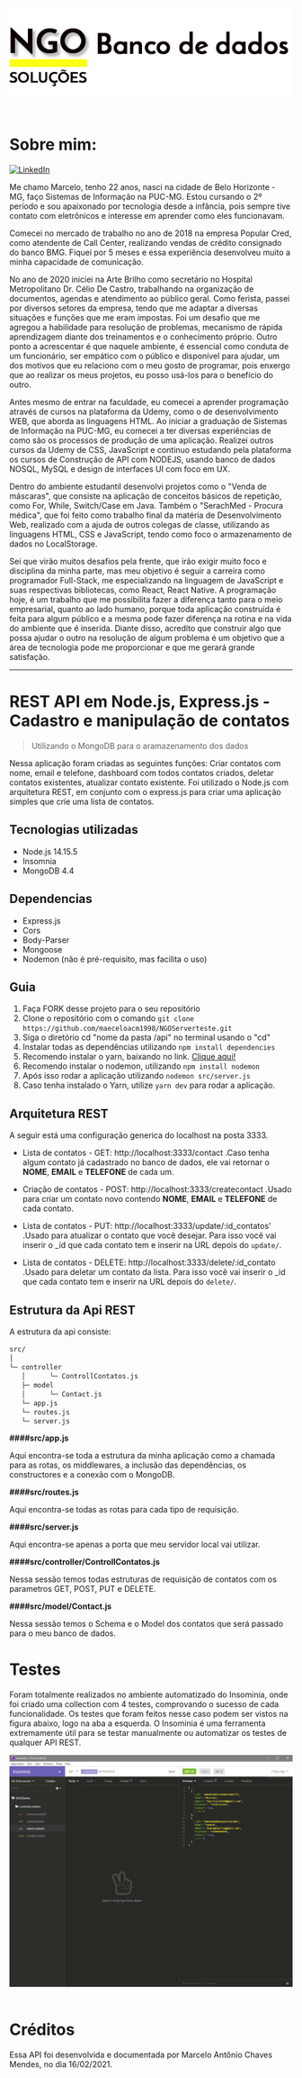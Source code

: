 <!-- TÌTULO -->
![](frontand/imagens/logo.png)
<img scr="frontand/imagens/logo.png">  <!-- Imagem -->


<h1>Sobre mim:</h1>

[![LinkedIn][linkedin-shield]][linkedin-url]

<p>Me chamo Marcelo, tenho 22 anos, nasci na cidade de Belo Horizonte - MG, faço Sistemas de Informação na PUC-MG. Estou cursando o 2º período e sou apaixonado por tecnologia desde a infância, pois sempre tive contato com eletrônicos e interesse em aprender como eles funcionavam.</p>

<p>Comecei no mercado de trabalho no ano de 2018 na empresa Popular Cred, como atendente de Call Center, realizando vendas de crédito consignado do banco BMG. Fiquei por 5 meses e essa experiência desenvolveu muito a minha capacidade de comunicação. </p>

<p>No ano de 2020 iniciei na Arte Brilho como secretário no Hospital Metropolitano Dr. Célio De Castro, trabalhando na organização de documentos, agendas e atendimento ao público geral. Como ferista, passei por diversos setores da empresa, tendo que me adaptar a diversas situações e funções que me eram impostas. Foi um desafio que me agregou a habilidade para resolução de problemas, mecanismo de rápida aprendizagem diante dos treinamentos e o conhecimento próprio. Outro ponto a acrescentar é que naquele ambiente, é essencial como conduta de um funcionário, ser empático com o público e disponível para ajudar, um dos motivos que eu relaciono com o meu gosto de programar, pois enxergo que ao realizar os meus projetos, eu posso usá-los para o benefício do outro. 
 </p>
<p>Antes mesmo de entrar na faculdade, eu comecei a aprender programação através de cursos na plataforma da Udemy, como o de desenvolvimento WEB, que aborda as linguagens HTML. Ao iniciar a graduação de Sistemas de Informação na PUC-MG, eu comecei a ter diversas experiências de como são os processos de produção de uma aplicação. Realizei outros cursos da Udemy de CSS, JavaScript e continuo estudando pela plataforma os cursos de Construção de API com NODEJS, usando banco de dados NOSQL, MySQL e design de interfaces UI com foco em UX. 
</p>
<p>Dentro do ambiente estudantil desenvolvi projetos como o "Venda de máscaras", que consiste na aplicação de conceitos básicos de repetição, como For, While, Switch/Case em Java. Também o "SerachMed - Procura médica",  que foi  feito como trabalho final da matéria de Desenvolvimento Web, realizado com a ajuda de outros colegas de classe, utilizando as linguagens HTML, CSS e JavaScript, tendo como foco o armazenamento de dados no LocalStorage. </p>
<p>Sei que virão muitos desafios pela frente, que irão exigir muito foco e disciplina da minha parte, mas meu objetivo é seguir a carreira como programador Full-Stack, me especializando na linguagem de JavaScript e suas respectivas bibliotecas, como React, React Native. A programação hoje, é um trabalho que me possibilita fazer a diferença tanto para o meio empresarial, quanto ao lado humano, porque toda aplicação construída é feita para algum público e a mesma pode fazer diferença na rotina e na vida do ambiente que é inserida. Diante disso, acredito que construir algo que possa ajudar o outro na resolução de algum problema é um objetivo que a área de tecnologia pode me proporcionar e que me gerará grande satisfação.</p>


<!-- Experiência profissional -->


<hr> <!-- Linha -->

<!-- Título -->
# REST API em Node.js, Express.js - Cadastro e manipulação de contatos
> Utilizando o MongoDB para o aramazenamento dos dados

<!-- Descrição -->
Nessa aplicação foram criadas as seguintes funções: Criar contatos com nome, email e telefone, dashboard com todos contatos 
criados, deletar contatos existentes, atualizar contato existente. Foi utilizado o Node.js com arquitetura REST, em conjunto 
com o express.js para criar uma aplicação simples que crie uma lista de contatos. 

<!-- Tecnologias utilizadas -->
## Tecnologias utilizadas

- Node.js 14.15.5
- Insomnia
- MongoDB 4.4


<!-- Dependências -->
## Dependencias

- Express.js
- Cors
- Body-Parser
- Mongoose
- Nodemon (não é pré-requisito, mas facilita o uso) 

## Guia

1. Faça FORK desse projeto para o seu repositório 
2. Clone o repositório com o comando `git clone https://github.com/maeceloacm1998/NGOServerteste.git`
3. Siga o diretório cd "nome da pasta /api" no terminal usando o "cd"
4. Instalar todas as dependências utilizando `npm install dependencies`
5. Recomendo instalar o yarn, baixando no link. <a href="https://classic.yarnpkg.com/en/docs/install/#windows-stable"> Clique aqui! <a/>
5. Recomendo instalar o nodemon, utilizando `npm install nodemon`
6. Após isso rodar a aplicação utilizando `nodemon src/server.js`
7. Caso tenha instalado o Yarn, utilize `yarn dev` para rodar a aplicação.
  
## Arquitetura REST
A seguir está uma configuração generica do localhost na posta 3333.

- Lista de contatos - GET: http://localhost:3333/contact
  .Caso tenha algum contato já cadastrado no banco de dados, ele vai retornar o **NOME**, **EMAIL** e **TELEFONE** de cada um.
  
- Criação de contatos - POST: http://localhost:3333/createcontact
  .Usado para criar um contato novo contendo **NOME**, **EMAIL** e **TELEFONE** de cada contato.
  
- Lista de contatos - PUT: http://localhost:3333/update/:id_contatos'
  .Usado para atualizar o contato que você desejar. Para isso você vai inserir o _id que cada contato tem e inserir na URL depois do `update/`.  
  
- Lista de contatos - DELETE: http://localhost:3333/delete/:id_contato
  .Usado para deletar um contato da lista. Para isso você vai inserir o _id que cada contato tem e inserir na URL depois do `delete/`.
  
## Estrutura da Api REST
A estrutura da api consiste:

```
src/
│
└─ controller
   │      └─ ControllContatos.js    
   ├─ model
   │      └─ Contact.js   
   └─ app.js
   └─ routes.js
   └─ server.js
```

**####src/app.js**

Aqui encontra-se toda a estrutura da minha aplicação como a chamada para as rotas, os middlewares, a inclusão das dependências,
os constructores e a conexão com o MongoDB.

**####src/routes.js**

Aqui encontra-se todas as rotas para cada tipo de requisição.

**####src/server.js**

Aqui encontra-se apenas a porta que meu servidor local vai utilizar.

**####src/controller/ControllContatos.js**

Nessa sessão temos todas estruturas de requisição de contatos com os parametros GET, POST, PUT e DELETE.

**####src/model/Contact.js**

Nessa sessão temos o Schema e o Model dos contatos que será passado para o meu banco de dados.

# Testes
Foram totalmente realizados no ambiente automatizado do Insominia, onde foi criado uma collection com 4 testes, comprovando o sucesso de cada funcionalidade. Os testes que foram feitos nesse caso podem ser vistos na figura abaixo, logo na aba a esquerda. O Insominia é uma ferramenta extremamente útil para se testar manualmente ou automatizar os testes de qualquer API REST.

![](frontand/imagens/insominia.png)
<img scr="frontand/imagens/insominia.png">  <!-- Imagem -->

# Créditos
Essa API foi desenvolvida e documentada por Marcelo Antônio Chaves Mendes, no dia 16/02/2021.




<!-- MARKDOWN LINKS & IMAGES -->
<!-- https://www.markdownguide.org/basic-syntax/#reference-style-links -->
[linkedin-shield]: https://img.shields.io/badge/-LinkedIn-black.svg?style=for-the-badge&logo=linkedin&colorB=555
[linkedin-url]: https://www.linkedin.com/in/marcelochmendes/
[product-screenshot]: images/screenshot.png
